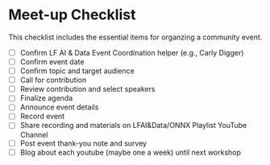 # Meet-up Checklist

This checklist includes the essential items for organzing a community event.

- [ ] Confirm LF AI & Data Event Coordination helper (e.g., Carly Digger)
- [ ] Confirm event date
- [ ] Confirm topic and target audience
- [ ] Call for contribution
- [ ] Review contribution and select speakers
- [ ] Finalize agenda
- [ ] Announce event details
- [ ] Record event
- [ ] Share recording and materials on LFAI&Data/ONNX Playlist YouTube Channel
- [ ] Post event thank-you note and survey
- [ ] Blog about each youtube (maybe one a week) until next workshop
